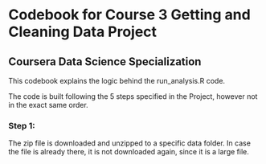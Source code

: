 # Codebook for Course 3 Getting and Cleaning Data Project
## Coursera Data Science Specialization
This codebook explains the logic behind the run_analysis.R code.

The code is built following the 5 steps specified in the Project, however not in the exact same order.

### Step 1:
The zip file is downloaded and unzipped to a specific data folder. In case the file is already there, it is not downloaded again, since it is a large file.

